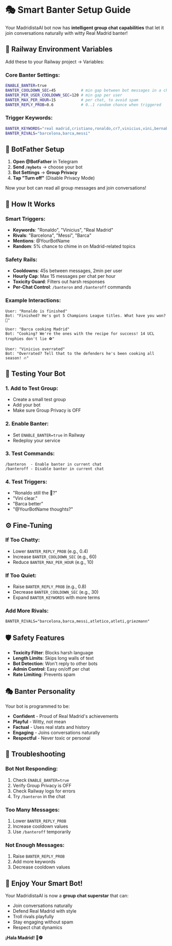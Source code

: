 # 🎭 Smart Banter Setup Guide

Your MadridistaAI bot now has **intelligent group chat capabilities** that let it join conversations naturally with witty Real Madrid banter!

## 🔧 **Railway Environment Variables**

Add these to your Railway project → Variables:

### **Core Banter Settings:**
```bash
ENABLE_BANTER=true
BANTER_COOLDOWN_SEC=45           # min gap between bot messages in a chat
BANTER_PER_USER_COOLDOWN_SEC=120 # min gap per user
BANTER_MAX_PER_HOUR=15           # per chat, to avoid spam
BANTER_REPLY_PROB=0.6            # 0..1 random chance when triggered
```

### **Trigger Keywords:**
```bash
BANTER_KEYWORDS="real madrid,cristiano,ronaldo,cr7,vinicius,vini,bernabeu,hala madrid,bellingham,ancelotti,mbappe"
BANTER_RIVALS="barcelona,barca,messi"
```

## 🚀 **BotFather Setup**

1. **Open @BotFather** in Telegram
2. **Send `/mybots`** → choose your bot
3. **Bot Settings** → **Group Privacy**
4. **Tap "Turn off"** (Disable Privacy Mode)

Now your bot can read all group messages and join conversations!

## 🎯 **How It Works**

### **Smart Triggers:**
- **Keywords**: "Ronaldo", "Vinicius", "Real Madrid"
- **Rivals**: "Barcelona", "Messi", "Barca"
- **Mentions**: @YourBotName
- **Random**: 5% chance to chime in on Madrid-related topics

### **Safety Rails:**
- **Cooldowns**: 45s between messages, 2min per user
- **Hourly Cap**: Max 15 messages per chat per hour
- **Toxicity Guard**: Filters out harsh responses
- **Per-Chat Control**: `/banteron` and `/banteroff` commands

### **Example Interactions:**
```
User: "Ronaldo is finished"
Bot: "Finished? He's got 5 Champions League titles. What have you won? 🤍"

User: "Barca cooking Madrid"
Bot: "Cooking? We're the ones with the recipe for success! 14 UCL trophies don't lie ⚽"

User: "Vinicius overrated"
Bot: "Overrated? Tell that to the defenders he's been cooking all season! 🔥"
```

## 🧪 **Testing Your Bot**

### **1. Add to Test Group:**
- Create a small test group
- Add your bot
- Make sure Group Privacy is OFF

### **2. Enable Banter:**
- Set `ENABLE_BANTER=true` in Railway
- Redeploy your service

### **3. Test Commands:**
```
/banteron  - Enable banter in current chat
/banteroff - Disable banter in current chat
```

### **4. Test Triggers:**
- "Ronaldo still the 🐐?"
- "Vini clear."
- "Barca better"
- "@YourBotName thoughts?"

## ⚙️ **Fine-Tuning**

### **If Too Chatty:**
- Lower `BANTER_REPLY_PROB` (e.g., 0.4)
- Increase `BANTER_COOLDOWN_SEC` (e.g., 60)
- Reduce `BANTER_MAX_PER_HOUR` (e.g., 10)

### **If Too Quiet:**
- Raise `BANTER_REPLY_PROB` (e.g., 0.8)
- Decrease `BANTER_COOLDOWN_SEC` (e.g., 30)
- Expand `BANTER_KEYWORDS` with more terms

### **Add More Rivals:**
```
BANTER_RIVALS="barcelona,barca,messi,atletico,atleti,griezmann"
```

## 🛡️ **Safety Features**

- **Toxicity Filter**: Blocks harsh language
- **Length Limits**: Skips long walls of text
- **Bot Detection**: Won't reply to other bots
- **Admin Control**: Easy on/off per chat
- **Rate Limiting**: Prevents spam

## 🎭 **Banter Personality**

Your bot is programmed to be:
- **Confident** - Proud of Real Madrid's achievements
- **Playful** - Witty, not mean
- **Factual** - Uses real stats and history
- **Engaging** - Joins conversations naturally
- **Respectful** - Never toxic or personal

## 🚨 **Troubleshooting**

### **Bot Not Responding:**
1. Check `ENABLE_BANTER=true`
2. Verify Group Privacy is OFF
3. Check Railway logs for errors
4. Try `/banteron` in the chat

### **Too Many Messages:**
1. Lower `BANTER_REPLY_PROB`
2. Increase cooldown values
3. Use `/banteroff` temporarily

### **Not Enough Messages:**
1. Raise `BANTER_REPLY_PROB`
2. Add more keywords
3. Decrease cooldown values

## 🎉 **Enjoy Your Smart Bot!**

Your MadridistaAI is now a **group chat superstar** that can:
- Join conversations naturally
- Defend Real Madrid with style
- Troll rivals playfully
- Stay engaging without spam
- Respect chat dynamics

**¡Hala Madrid! 🤍⚽**
